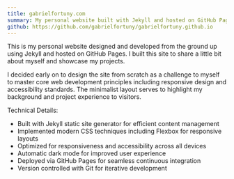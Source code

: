 ```yaml
---
title: gabrielfortuny.com
summary: My personal website built with Jekyll and hosted on GitHub Pages
github: https://github.com/gabrielfortuny/gabrielfortuny.github.io
---
```


This is my personal website designed and developed from the ground up using Jekyll and hosted on GitHub Pages. I built this site to share a little bit about myself and showcase my projects.

I decided early on to design the site from scratch as a challenge to myself to master core web development principles including responsive design and accessibility standards. The minimalist layout serves to highlight my background and project experience to visitors.

Technical Details:

- Built with Jekyll static site generator for efficient content management
- Implemented modern CSS techniques including Flexbox for responsive layouts
- Optimized for responsiveness and accessibility across all devices
- Automatic dark mode for improved user experience
- Deployed via GitHub Pages for seamless continuous integration
- Version controlled with Git for iterative development
